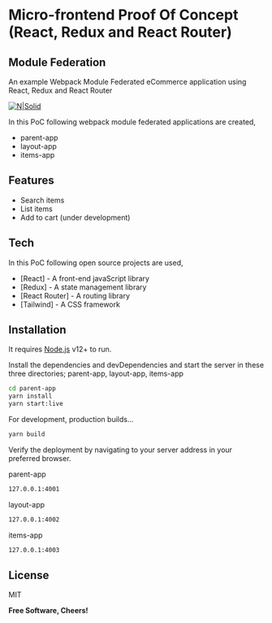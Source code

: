 # Micro-frontend Proof Of Concept (React, Redux and React Router)
## Module Federation
An example Webpack Module Federated eCommerce application using React, Redux and React Router

[![N|Solid](https://webpack.js.org/site-logo.1fcab817090e78435061.svg)](https://webpack.js.org/concepts/module-federation)

In this PoC following webpack module federated applications are created,

- parent-app
- layout-app
- items-app

## Features

- Search items
- List items
- Add to cart (under development)

## Tech

In this PoC following open source projects are used,

- [React] - A front-end javaScript library
- [Redux] - A state management library
- [React Router] - A routing library
- [Tailwind] - A CSS framework

## Installation

It requires [Node.js](https://nodejs.org/) v12+ to run.

Install the dependencies and devDependencies and start the server in these three directories; parent-app, layout-app, items-app

```sh
cd parent-app
yarn install
yarn start:live
```

For development, production builds...

```sh
yarn build
```

Verify the deployment by navigating to your server address in
your preferred browser.

parent-app
```sh
127.0.0.1:4001
```

layout-app
```sh
127.0.0.1:4002
```

items-app
```sh
127.0.0.1:4003
```
## License

MIT

**Free Software, Cheers!**
